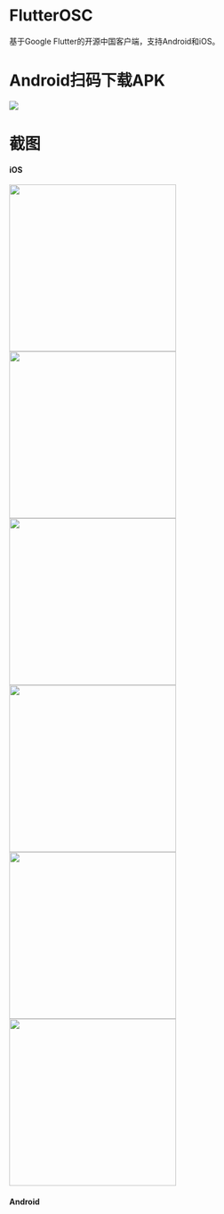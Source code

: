# FlutterOSC
基于Google Flutter的开源中国客户端，支持Android和iOS。

# Android扫码下载APK
<img src='./screenshots/qrcode.png'>

# 截图
#### iOS
<div>
    <img src='./screenshots/ios01.png' width=300>
    <img src='./screenshots/ios02.png' width=300>
    <img src='./screenshots/ios03.png' width=300>
</div>
<div>
    <img src='./screenshots/ios04.png' width=300>
    <img src='./screenshots/ios05.png' width=300>
    <img src='./screenshots/ios06.png' width=300>
</div>

#### Android
